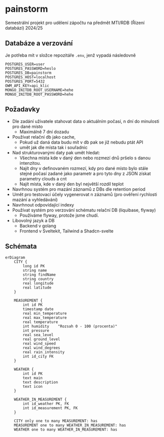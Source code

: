 # painstorm
Semestrální projekt pro udělení zápočtu na předmět MTI/RDB (Řízení databází) 2024/25


## Databáze a verzování

Je potřeba mít v složce repozitáře `.env`, jenž vypadá následovně 
```
POSTGRES_USER=user
POSTGRES_PASSWORD=heslo
POSTGRES_DB=painstorm
POSTGRES_HOST=localhost
POSTGRES_PORT=5432
OWM_API_KEY=api_klic
MONGO_INITDB_ROOT_USERNAME=hehe
MONGO_INITDB_ROOT_PASSWORD=hehe

```

## Požadavky
- Dle zadání uživatele stahovat data o aktuálním počasí, n dní do minulosti pro dané místo
    - Maximálně 7 dní dozadu
- Používat relační db jako cache, 
    - Pokud už daná data budu mít v db pak se již nebudu ptát API
    - umět jak dle místa tak i souřadnic
- Nad strukturovanými daty pak umět hledat:
    - Všechna místa kde v daný den nebo rozmezí dnů pršelo s danou intenzitou.
    - Najít dny v definovaném rozmezí, kdy pro dané místo bylo stále stejné počasí zadané jako parametr a pro tyto dny z JSON získat parametry clouds a cnt
    - Najít místa, kde v daný den byl největší rozdíl teplot
- Navrhnou systém pro mazání záznamů z DBs dle retention period
- Umět pro testovací účely vygenerovat n záznamů (pro ověření rychlosti mazání a vyhledávání)
- Navrhnout odpovídající indexy
- Používat systém pro verzování schématu relační DB (liquibase, flyway)
    - Používáme flyway, protože jsme chudí.
- Libovolný jazyk a DB 
    - Backend v golang
    - Frontend v Sveltekit, Tailwind a Shadcn-svelte

## Schémata
```mermaid
erDiagram
    CITY {
        long id PK
        string name
        string findName
        string country
        real longitude
        real latitude
    }

    MEASUREMENT {
        int id PK
        timestamp date
        real min_temperature
        real max_temperature
        real temperature
        int humidity    "Rozsah 0 - 100 (procenta)"
        int pressure
        real sea_level
        real ground_level
        real wind_speed
        real wind_degrees
        real rain_intensity
        int id_city FK
    }

    WEATHER {
        int id PK
        text main
        text description
        text icon 
    }

    WEATHER_IN_MEASUREMENT {
        int id_weather PK, FK
        int id_measurement PK, FK
    }

    CITY only one to many MEASUREMENT: has
    MEASUREMENT one to many WEATHER_IN_MEASUREMENT: has
    WEATHER one to many WEATHER_IN_MEASUREMENT: has
```
